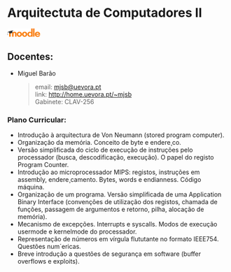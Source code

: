 # Arquitectuta de Computadores II    
[ <img width="75px" src="https://github.com/GBarradas/GBarradas/blob/main/img/moodle.png?raw=true">](https://www.moodle.uevora.pt/2021/course/view.php?id=1966)
## Docentes:
- Miguel Barão
  > email: mjsb@uevora.pt   
    link: http://home.uevora.pt/~mjsb  
    Gabinete: CLAV-256


### Plano Curricular:  
- Introdução à arquitectura de Von Neumann (stored program computer).
- Organização da memória. Conceito de byte e endere¸co.
- Versão simplificada do ciclo de execução de instruções pelo processador (busca, descodificação, execução). O papel do registo
Program Counter.
- Introdução ao microprocessador MIPS: registos, instruções em assembly, endere¸camento. Bytes, words e endianness. Código
máquina.
- Organização de um programa. Versão simplificada de uma Application Binary Interface (convenções de utilização dos registos,
chamada de funções, passagem de argumentos e retorno, pilha, alocação de memória).
- Mecanismo de excepções. Interrupts e syscalls. Modos de execução usermode e kernelmode do processador.
- Representação de números em vírgula flututante no formato IEEE754. Questões num´ericas.
- Breve introdução a questões de segurança em software (buffer overflows e exploits).  
